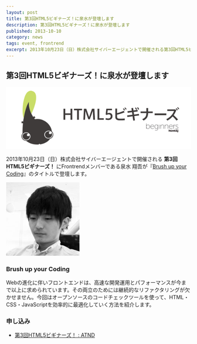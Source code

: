 ```yaml
---
layout: post
title: 第3回HTML5ビギナーズ！に泉水が登壇します
description: 第3回HTML5ビギナーズ！に泉水が登壇します
published: 2013-10-10
category: news
tags: event, frontrend
excerpt: 2013年10月23日（日）株式会社サイバーエージェントで開催される第3回HTML5ビギナーズ！にFrontrendメンバーである泉水 翔吾が『Brush up your Coding』のタイトルで登壇します。
---
```


## 第3回HTML5ビギナーズ！に泉水が登壇します

![第3回HTML5ビギナーズ！](/images/2013/1010_head.png)

2013年10月23日（日）株式会社サイバーエージェントで開催される __第3回HTML5ビギナーズ！__ にFrontrendメンバーである泉水 翔吾が『[Brush up your Coding](http://atnd.org/events/44530)』のタイトルで登壇します。

![泉水 翔吾](/images/speakers/sensui.jpg)

### Brush up your Coding

Webの進化に伴いフロントエンドは、高速な開発運用とパフォーマンスが今まで以上に求められています。その両立のためには継続的なリファクタリングが欠かせません。今回はオープンソースのコードチェックツールを使って、HTML・CSS・JavaScriptを効率的に最適化していく方法を紹介します。

### 申し込み

+ [第3回HTML5ビギナーズ！ : ATND](http://atnd.org/events/44530)